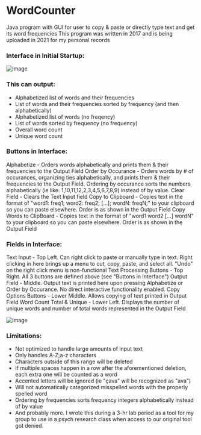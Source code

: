 # WordCounter
Java program with GUI for user to copy & paste or directly type text and get its word frequencies
This program was written in 2017 and is being uploaded in 2021 for my personal records

### Interface in Initial Startup:
![image](https://user-images.githubusercontent.com/15698935/133910928-e34fe099-2530-4b09-a799-d0137d33875c.png)

### This can output:
  - Alphabetized list of words and their frequencies
  - List of words and their frequencies sorted by frequency (and then alphabetically)
  - Alphabetized list of words (no freqency)
  - List of words sorted by frequency (no frequency)
  - Overall word count
  - Unique word count

### Buttons in Interface:
Alphabetize             - Orders words alphabetically and prints them & their frequencies to the Output Field
Order by Occurance      - Orders words by # of occurances, organizing ties alphabetically, and prints them & their frequencies to the Output Field. Ordering by occurance sorts the numbers alphabetically (ie like: 1,10,11,12,2,3,4,5,6,7,8,9) instead of by value.
Clear Field             - Clears the Text Input field
Copy to Clipboard       - Copies text in the format of "word1: freq1; word2: freq2; \[...\]; wordN: freqN;" to your clipboard so you can paste elsewhere. Order is as shown in the Output Field
Copy Words to ClipBoard - Copies text in the format of "word1 word2 \[...\] wordN" to your clipboard so you can paste elsewhere. Order is as shown in the Output Field

### Fields in Interface:
Text Input                - Top Left. Can right click to paste or manually type in text. Right clicking in here brings up a menu to cut, copy, paste, and select all. "Undo" on the right click menu is non-functional
Text Processing Buttons   - Top Right. All 3 buttons are defined above (see "Buttons in Interface")
Output Field              - Middle. Output text is printed here upon pressing Alphabetize or Order by Occurance. No direct interactive functionality enabled.
Copy Options Buttons      - Lower Middle. Allows copying of text printed in Output Field
Word Count Total & Unique - Lower Left. Displays the number of unique words and number of total words represented in the Output Field

![image](https://user-images.githubusercontent.com/15698935/133911859-ccdc72af-28f1-4bdc-b260-4caa356378fa.png)

### Limitations:
  - Not optimized to handle large amounts of input text
  - Only handles A-Z;a-z characters
  - Characters outside of this range will be deleted
  - If multiple spaces happen in a row after the aforementioned deletion, each extra one will be counted as a word
  - Accented letters will be ignored (ie "çava" will be recognized as "ava")
  - Will not automatically categorized misspelled words with the properly spelled word
  - Ordering by frequencies sorts frequency integers alphabetically instead of by value
  - And probably more. I wrote this during a 3-hr lab period as a tool for my group to use in a psych research class when access to our original tool got denied.
